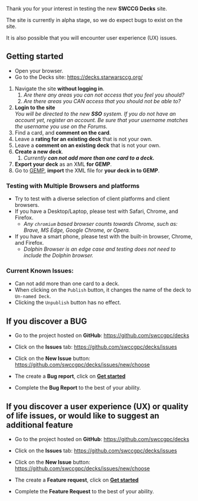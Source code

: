 Thank you for your interest in testing the new **SWCCG Decks** site.

The site is currently in alpha stage, so we do expect bugs to exist on the site.

It is also possible that you will encounter user experience (UX) issues.

## Getting started

* Open your browser.
* Go to the Decks site: https://decks.starwarsccg.org/
1. Navigate the site **without logging in**.
   1. *Are there any areas you can not access that you feel you should?*
   2. *Are there areas you CAN access that you should not be able to?*
2. **Login to the site**<br />_You will be directed to the new **SSO** system. If you do not have an account yet, register an account. Be sure that your username matches the username you use on the Forums._
3. Find a card, and **comment on the card**.
4. Leave a **rating for an existing deck** that is not your own.
5. Leave a **comment on an existing deck** that is not your own.
6. **Create a new deck**.
   1. *Currently **can not add more than one card to a deck.***
7. **Export your deck** as an XML **for GEMP**.
8. Go to [GEMP](https://gemp.starwarsccg.org/), **import** the XML file for **your deck in to GEMP**.


### Testing with Multiple Browsers and platforms

* Try to test with a diverse selection of client platforms and client browsers.
* If you have a Desktop/Laptop, please test with Safari, Chrome, and Firefox.
  * _Any `chromium` based browser counts towards Chrome, such as: Brave, MS Edge, Google Chrome, or Opera._
* If you have a smart phone, please test with the built-in browser, Chrome, and Firefox.
  * _Dolphin Browser is an edge case and testing does not need to include the Dolphin browser._


### Current Known Issues:

* Can not add more than one card to a deck.
* When clicking on the `Publish` button, it changes the name of the deck to `Un-named Deck`.
* Clicking the `Unpublish` button has no effect.



## If you discover a BUG

* Go to the project hosted on **GitHub**: https://github.com/swccgpc/decks
* Click on the **Issues** tab: https://github.com/swccgpc/decks/issues
* Click on the **New Issue** button: https://github.com/swccgpc/decks/issues/new/choose
* The create a **Bug report**, click on [**Get started**](https://github.com/swccgpc/decks/issues/new?assignees=&labels=bug&template=bug_report.md&title=%5Bbug%5D+The+title+explains+the+issue+in+just+a+couple+words)

* Complete the **Bug Report** to the best of your ability.



## If you discover a user experience (UX) or quality of life issues, or would like to suggest an additional feature

* Go to the project hosted on **GitHub**: https://github.com/swccgpc/decks
* Click on the **Issues** tab: https://github.com/swccgpc/decks/issues
* Click on the **New Issue** button: https://github.com/swccgpc/decks/issues/new/choose
* The create a **Feature request**, click on [**Get started**](https://github.com/swccgpc/decks/issues/new?assignees=&labels=enhancement&template=feature_request.md&title=%5Bfeature%5D+The+title+explains+the+feature+in+just+a+couple+words)

* Complete the **Feature Request** to the best of your ability.


